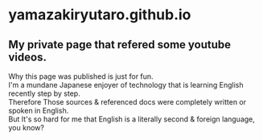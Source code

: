 # yamazakiryutaro.github.io
## My private page that refered some youtube videos.

Why this page was published is just for fun.   
I'm a mundane Japanese enjoyer of technology that is learning English recently step by step.   
Therefore Those sources & referenced docs were completely written or spoken in English.   
But It's so hard for me that English is a literally second & foreign language, you know?  
